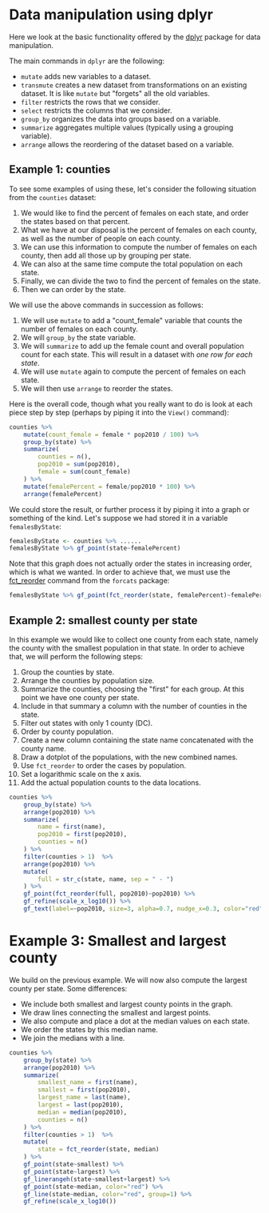 # Data manipulation using dplyr

Here we look at the basic functionality offered by the [dplyr](https://dplyr.tidyverse.org/) package for data manipulation.

The main commands in `dplyr` are the following:

- `mutate` adds new variables to a dataset.
- `transmute` creates a new dataset from transformations on an existing dataset. It is like `mutate` but "forgets" all the old variables.
- `filter` restricts the rows that we consider.
- `select` restricts the columns that we consider.
- `group_by` organizes the data into groups based on a variable.
- `summarize` aggregates multiple values (typically using a grouping variable).
- `arrange` allows the reordering of the dataset based on a variable.

## Example 1: counties

To see some examples of using these, let's consider the following situation from the `counties` dataset:

1. We would like to find the percent of females on each state, and order the states based on that percent.
2. What we have at our disposal is the percent of females on each county, as well as the number of people on each county.
3. We can use this information to compute the number of females on each county, then add all those up by grouping per state.
4. We can also at the same time compute the total population on each state.
5. Finally, we can divide the two to find the percent of females on the state.
6. Then we can order by the state.

We will use the above commands in succession as follows:

1. We will use `mutate` to add a "count_female" variable that counts the number of females on each county.
2. We will `group_by` the state variable.
3. We will `summarize` to add up the female count and overall population count for each state. This will result in a dataset with *one row for each state*.
4. We will use `mutate` again to compute the percent of females on each state.
5. We will then use `arrange` to reorder the states.

Here is the overall code, though what you really want to do is look at each piece step by step (perhaps by piping it into the `View()` command):

```r
counties %>%
    mutate(count_female = female * pop2010 / 100) %>%
    group_by(state) %>%
    summarize(
        counties = n(),
        pop2010 = sum(pop2010),
        female = sum(count_female)
    ) %>%
    mutate(femalePercent = female/pop2010 * 100) %>%
    arrange(femalePercent)
```

We could store the result, or further process it by piping it into a graph or something of the kind. Let's suppose we had stored it in a variable `femalesByState`:
```r
femalesByState <- counties %>% ......
femalesByState %>% gf_point(state~femalePercent)
```
Note that this graph does not actually order the states in increasing order, which is what we wanted. In order to achieve that, we must use the [fct_reorder](https://forcats.tidyverse.org/reference/fct_reorder.html) command from the `forcats` package:
```r
femalesByState %>% gf_point(fct_reorder(state, femalePercent)~femalePercent)
```

## Example 2: smallest county per state

In this example we would like to collect one county from each state, namely the county with the smallest population in that state. In order to achieve that, we will perform the following steps:

1. Group the counties by state.
2. Arrange the counties by population size.
3. Summarize the counties, choosing the "first" for each group. At this point we have one county per state.
4. Include in that summary a column with the number of counties in the state.
5. Filter out states with only 1 county (DC).
6. Order by county population.
7. Create a new column containing the state name concatenated with the county name.
8. Draw a dotplot of the populations, with the new combined names.
9. Use `fct_reorder` to order the cases by population.
10. Set a logarithmic scale on the x axis.
11. Add the actual population counts to the data locations.

```r
counties %>%
    group_by(state) %>%
    arrange(pop2010) %>%
    summarize(
        name = first(name),
        pop2010 = first(pop2010),
        counties = n()
    ) %>%
    filter(counties > 1)  %>%
    arrange(pop2010) %>%
    mutate(
        full = str_c(state, name, sep = " - ")
    ) %>%
    gf_point(fct_reorder(full, pop2010)~pop2010) %>%
    gf_refine(scale_x_log10()) %>%
    gf_text(label=~pop2010, size=3, alpha=0.7, nudge_x=0.3, color="red")
```

# Example 3: Smallest and largest county

We build on the previous example. We will now also compute the largest county per state. Some differences:

- We include both smallest and largest county points in the graph.
- We draw lines connecting the smallest and largest points.
- We also compute and place a dot at the median values on each state.
- We order the states by this median name.
- We join the medians with a line.

```r
counties %>%
    group_by(state) %>%
    arrange(pop2010) %>%
    summarize(
        smallest_name = first(name),
        smallest = first(pop2010),
        largest_name = last(name),
        largest = last(pop2010),
        median = median(pop2010),
        counties = n()
    ) %>%
    filter(counties > 1)  %>%
    mutate(
        state = fct_reorder(state, median)
    ) %>%
    gf_point(state~smallest) %>%
    gf_point(state~largest) %>%
    gf_linerangeh(state~smallest+largest) %>%
    gf_point(state~median, color="red") %>%
    gf_line(state~median, color="red", group=1) %>%
    gf_refine(scale_x_log10())
```
